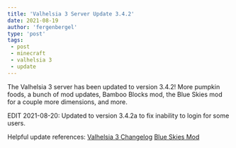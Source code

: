 ```yaml
---
title: 'Valhelsia 3 Server Update 3.4.2'
date: 2021-08-19
author: 'fergenbergel'
type: 'post'
tags: 
 - post
 - minecraft
 - valhelsia 3
 - update
---
```


The Valhelsia 3 server has been updated to version 3.4.2! More pumpkin foods, a bunch of mod updates, Bamboo Blocks mod, the Blue Skies mod for a couple more dimensions, and more. 

EDIT 2021-08-20:
Updated to version 3.4.2a to fix inability to login for some users.

Helpful update references:
[Valhelsia 3 Changelog][1]
[Blue Skies Mod][2]

[1]: <https://wiki.valhelsia.net/modpacks/valhelsia-3/changelog> "Valhelsia 3 Changelog"
[2]: <https://www.curseforge.com/minecraft/mc-mods/blue-skies> "Blue Skies Curseforge Page"
